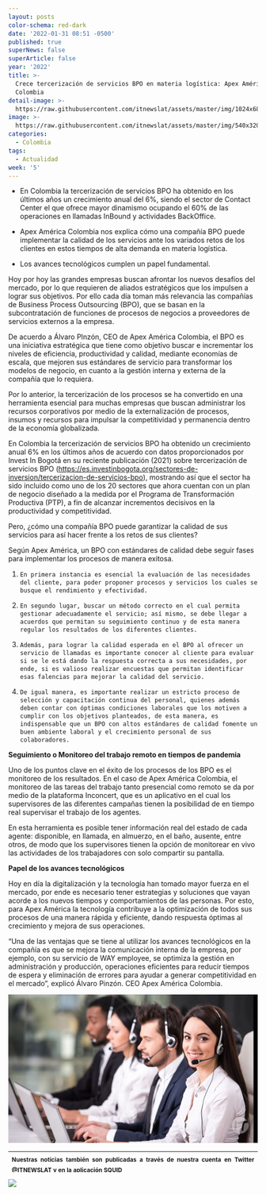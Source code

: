 ```yaml
---
layout: posts
color-schema: red-dark
date: '2022-01-31 08:51 -0500'
published: true
superNews: false
superArticle: false
year: '2022'
title: >-
  Crece tercerización de servicios BPO en materia logística: Apex América
  Colombia  
detail-image: >-
  https://raw.githubusercontent.com/itnewslat/assets/master/img/1024x680/call-center-g.jpg
image: >-
  https://raw.githubusercontent.com/itnewslat/assets/master/img/540x320/call-center-p.jpg
categories:
  - Colombia
tags:
  - Actualidad
week: '5'
---
```

- En Colombia la tercerización de servicios BPO ha obtenido en los últimos años un crecimiento anual del 6%, siendo el sector de Contact Center el que ofrece mayor dinamismo ocupando el 60% de las operaciones en llamadas InBound y actividades BackOffice.

- Apex América Colombia nos explica cómo una compañía BPO puede implementar la calidad de los servicios ante los variados retos de los clientes en estos tiempos de alta demanda en materia logística.

- Los avances tecnológicos cumplen un papel fundamental.

Hoy por hoy las grandes empresas buscan afrontar los nuevos desafíos del mercado, por lo que requieren de aliados estratégicos que los impulsen a lograr sus objetivos. Por ello cada día toman más relevancia las compañías de Business Process Outsourcing  (BPO), que se basan en la subcontratación de funciones de procesos de negocios a proveedores de servicios externos a la empresa. 
 
De acuerdo a Álvaro PInzón, CEO de Apex América Colombia, el BPO es una iniciativa estratégica que tiene como objetivo buscar e incrementar los niveles de eficiencia, productividad y calidad, mediante economías de escala,  que mejoren sus estándares de servicio para transformar los modelos de negocio, en cuanto a la gestión interna y externa de la compañía que lo requiera.
 
Por lo anterior, la tercerización de los procesos se ha convertido en una herramienta esencial para muchas empresas  que buscan administrar los recursos corporativos por medio de la externalización de procesos, insumos y recursos para impulsar la competitividad y permanencia dentro de la economía globalizada.
 
En Colombia la tercerización de servicios BPO ha obtenido un crecimiento anual 6% en los últimos años de acuerdo con datos proporcionados por Invest In Bogotá en su reciente publicación (2021) sobre tercerización de servicios BPO (https://es.investinbogota.org/sectores-de-inversion/tercerizacion-de-servicios-bpo), mostrando así que el sector ha sido incluido como uno de los 20 sectores que ahora cuentan con un plan de negocio diseñado a la medida por el Programa de Transformación Productiva (PTP), a fin de alcanzar incrementos decisivos en la productividad y competitividad.
 
Pero, ¿cómo una compañía BPO puede garantizar la calidad de sus servicios para así hacer frente a los retos de sus clientes? 
 
Según Apex América, un BPO con estándares de calidad debe seguir fases para implementar los procesos de manera exitosa. 
1.     En primera instancia es esencial la evaluación de las necesidades del cliente, para poder proponer procesos y servicios los cuales se busque el rendimiento y efectividad. 
2.     En segundo lugar, buscar un método correcto en el cual permita gestionar adecuadamente el servicio; así mismo, se debe llegar a acuerdos que permitan su seguimiento continuo y de esta manera regular los resultados de los diferentes clientes.
3.     Además, para lograr la calidad esperada en el BPO al ofrecer un servicio de llamadas es importante conocer al cliente para evaluar si se le está dando la respuesta correcta a sus necesidades, por ende, si es valioso realizar encuestas que permitan identificar esas falencias para mejorar la calidad del servicio.
4.     De igual manera, es importante realizar un estricto proceso de selección y capacitación continua del personal, quienes además deben contar con óptimas condiciones laborales que los motiven a cumplir con los objetivos planteados, de esta manera, es indispensable que un BPO con altos estándares de calidad fomente un buen ambiente laboral y el crecimiento personal de sus colaboradores.
 
**Seguimiento o Monitoreo  del trabajo remoto en tiempos de pandemia**
 
Uno de los puntos clave en el éxito de los procesos de los BPO es el monitoreo de los resultados. En el caso de Apex América Colombia, el monitoreo de las tareas del trabajo tanto presencial como remoto se da por medio de la plataforma Inconcert, que es un aplicativo en el cual los supervisores de las diferentes campañas tienen la posibilidad de en tiempo real supervisar el trabajo de los agentes.
 
En esta herramienta es posible tener información real del estado de cada agente: disponible, en llamada, en almuerzo, en el baño, ausente, entre otros, de modo que los supervisores tienen la opción de monitorear en vivo las actividades de los trabajadores con solo compartir su pantalla.
 
 
**Papel de los avances tecnológicos**
 
Hoy en día la digitalización y la tecnología han tomado mayor fuerza en el mercado, por ende es necesario tener estrategias y soluciones que vayan acorde a los nuevos tiempos y comportamientos de las personas. Por esto,  para Apex América la tecnología contribuye a la optimización de todos sus procesos de una manera rápida y eficiente, dando respuesta óptimas al crecimiento y mejora de sus operaciones.  
 
“Una de las ventajas que se tiene al utilizar los avances tecnológicos en la compañía es que se mejora la comunicación interna de la empresa,  por ejemplo, con su servicio de WAY employee, se optimiza la gestión en administración y producción, operaciones eficientes para reducir tiempos de espera y eliminación de errores para ayudar a generar competitividad en el mercado”, explicó Álvaro Pinzón. CEO Apex América Colombia. 

![](https://raw.githubusercontent.com/itnewslat/assets/master/img/540x320/call-center-p.jpg)

<table style="height: 42px;" width="569">
<tbody>
<tr>
<td style="text-align: justify;"><sub><strong>Nuestras noticias también son publicadas a través de nuestra cuenta en Twitter <a href="https://twitter.com/itnewslat?lang=es">@ITNEWSLAT</a> y en la aplicación <a href="https://squidapp.co/en/">SQUID</a></strong></sub></td>
</tr>
</tbody>
</table>

<img src="https://tracker.metricool.com/c3po.jpg?hash=56f88a41e39ab42c063cc51676587a04"/>